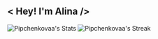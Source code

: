 ## < Hey! I'm Alina />

<!--
**Pipchenkovaa/Pipchenkovaa** is a ✨ _special_ ✨ repository because its `README.md` (this file) appears on your GitHub profile.

Here are some ideas to get you started:

- 🔭 I’m currently working on ...
- 🌱 I’m currently learning ...
- 👯 I’m looking to collaborate on ...
- 🤔 I’m looking for help with ...
- 💬 Ask me about ...
- 📫 How to reach me: ...
- 😄 Pronouns: ...
- ⚡ Fun fact: ...
-->

![Pipchenkovaa's Stats](https://github-readme-stats.vercel.app/api?username=Pipchenkovaa&theme=dark&show_icons=true&hide_border=true&count_private=true)
![Pipchenkovaa's Streak](https://github-readme-streak-stats.herokuapp.com/?user=Pipchenkovaa&theme=dark&hide_border=true)
<!-- ![Pipchenkovaa's Top Languages](https://github-readme-stats.vercel.app/api/top-langs/?username=Pipchenkovaa&theme=dark&show_icons=true&hide_border=false&layout=compact) -->
